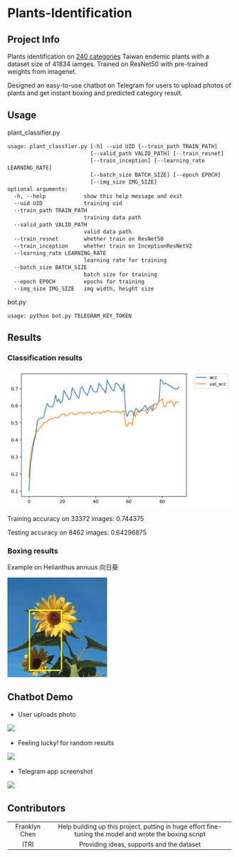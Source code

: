 # Plants-Identification
## Project Info
Plants identification on [240 categories](plants.csv) Taiwan endemic plants with a dataset size of 41834 iamges. Trained on ResNet50 with pre-trained weights from imagenet.

Designed an easy-to-use chatbot on Telegram for users to upload photos of plants and get instant boxing and predicted category result.

## Usage

plant_classifier.py
```
usage: plant_classfier.py [-h] --uid UID [--train_path TRAIN_PATH]
                          [--valid_path VALID_PATH] [--train_resnet]
                          [--train_inception] [--learning_rate LEARNING_RATE]
                          [--batch_size BATCH_SIZE] [--epoch EPOCH]
                          [--img_size IMG_SIZE]
optional arguments:
  -h, --help            show this help message and exit
  --uid UID             training uid
  --train_path TRAIN_PATH
                        training data path
  --valid_path VALID_PATH
                        valid data path
  --train_resnet        whether train on ResNet50
  --train_inception     whether train on InceptionResNetV2
  --learning_rate LEARNING_RATE
                        learning rate for training
  --batch_size BATCH_SIZE
                        batch size for training
  --epoch EPOCH         epochs for training
  --img_size IMG_SIZE   img width, height size
```      
bot.py
```
usage: python bot.py TELEGRAM_KEY_TOKEN
```                  

  

## Results

### Classification results

![](/img/ResNet50_f_uf_log_acc.png)

Training accuracy on 33372 images: 0.744375

Testing accuracy on 8462 images: 0.64296875

### Boxing results
Example on Helianthus annuus 向日葵

![](/img/boxing_example.jpeg)

## Chatbot Demo
* User uploads photo

![](https://i.imgur.com/nbrjfSH.png)

* Feeling lucky! for random results

![](https://i.imgur.com/FgCWr6o.png)

* Telegram app screenshot

![](https://i.imgur.com/fmMHAlo.png)

## Contributors
|||
|:-:|:-:|
|Franklyn Chen |Help building up this project, putting in huge effort fine-tuning the model and wrote the boxing script|
|ITRI|Providing ideas, supports and the dataset|
